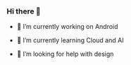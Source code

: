 ### Hi there 👋

- 🔭 I’m currently working on Android
  
- 🌱 I’m currently learning Cloud and AI

 - 🤔 I’m looking for help with design 
<!--
**OzgunGultekin/OzgunGultekin** is a ✨ _special_ ✨ repository because its `README.md` (this file) appears on your GitHub profile.

Here are some ideas to get you started:


- 👯 I’m looking to collaborate on ...

- 💬 Ask me about ...
- 📫 How to reach me: ...
- 😄 Pronouns: ...
- ⚡ Fun fact: ...
-->
